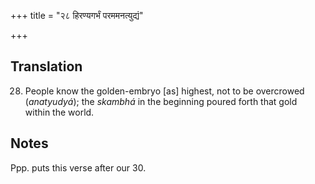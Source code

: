 +++
title = "२८ हिरण्यगर्भं परममनत्युद्यं"

+++
## Translation
28. People know the golden-embryo \[as\] highest, not to be overcrowed  
(*anatyudyá*); the *skambhá* in the beginning poured forth that gold  
within the world.

## Notes
Ppp. puts this verse after our 30.
